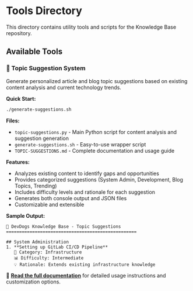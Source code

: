 # Tools Directory

This directory contains utility tools and scripts for the Knowledge Base repository.

## Available Tools

### 📝 Topic Suggestion System
Generate personalized article and blog topic suggestions based on existing content analysis and current technology trends.

**Quick Start:**
```bash
./generate-suggestions.sh
```

**Files:**
- `topic-suggestions.py` - Main Python script for content analysis and suggestion generation
- `generate-suggestions.sh` - Easy-to-use wrapper script
- `TOPIC-SUGGESTIONS.md` - Complete documentation and usage guide

**Features:**
- Analyzes existing content to identify gaps and opportunities
- Provides categorized suggestions (System Admin, Development, Blog Topics, Trending)
- Includes difficulty levels and rationale for each suggestion
- Generates both console output and JSON files
- Customizable and extensible

**Sample Output:**
```
🚀 DevDogs Knowledge Base - Topic Suggestions
==================================================

## System Administration
1. **Setting up GitLab CI/CD Pipeline**
   📁 Category: Infrastructure
   📊 Difficulty: Intermediate
   💡 Rationale: Extends existing infrastructure knowledge
```

📖 **[Read the full documentation](TOPIC-SUGGESTIONS.md)** for detailed usage instructions and customization options.
